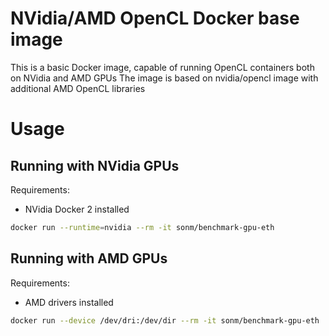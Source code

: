 # NVidia/AMD OpenCL Docker base image

This is a basic Docker image, capable of running OpenCL containers both on NVidia and AMD GPUs
The image is based on nvidia/opencl image with additional AMD OpenCL libraries

# Usage

## Running with NVidia GPUs

Requirements:
- NVidia Docker 2 installed

```bash
docker run --runtime=nvidia --rm -it sonm/benchmark-gpu-eth
```

## Running with AMD GPUs

Requirements:
- AMD drivers installed

```bash
docker run --device /dev/dri:/dev/dir --rm -it sonm/benchmark-gpu-eth
```

